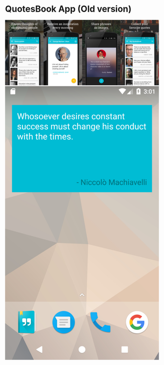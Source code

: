 # QuotesBook App (Old version)

![Screens Summary](/promo/screens.png)
![Widget](/promo/widget.png)


